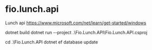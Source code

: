 # fio.lunch.api
Lunch api
https://www.microsoft.com/net/learn/get-started/windows

dotnet build
dotnet run --project .\Fio.Lunch.API\Fio.Lunch.API.csproj



cd .\Fio.Lunch.API
dotnet ef database update